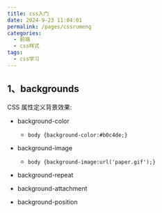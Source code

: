 ```yaml
---
title: css入门
date: 2024-9-23 11:04:01
permalink: /pages/cssrumeng
categories: 
  - 前端
  - css样式
tags: 
  - css学习
---
```


## 1、backgrounds

CSS 属性定义背景效果:

- background-color

  - ``````
    body {background-color:#b0c4de;}
    ``````

- background-image

  - ```body {background-image:url('paper.gif');}```

- background-repeat

- background-attachment

- background-position